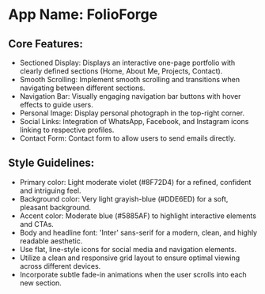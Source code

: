 # **App Name**: FolioForge

## Core Features:

- Sectioned Display: Displays an interactive one-page portfolio with clearly defined sections (Home, About Me, Projects, Contact).
- Smooth Scrolling: Implement smooth scrolling and transitions when navigating between different sections.
- Navigation Bar: Visually engaging navigation bar buttons with hover effects to guide users.
- Personal Image: Display personal photograph in the top-right corner.
- Social Links: Integration of WhatsApp, Facebook, and Instagram icons linking to respective profiles.
- Contact Form: Contact form to allow users to send emails directly.

## Style Guidelines:

- Primary color: Light moderate violet (#8F72D4) for a refined, confident and intriguing feel.
- Background color: Very light grayish-blue (#DDE6ED) for a soft, pleasant background.
- Accent color: Moderate blue (#5885AF) to highlight interactive elements and CTAs.
- Body and headline font: 'Inter' sans-serif for a modern, clean, and highly readable aesthetic.
- Use flat, line-style icons for social media and navigation elements.
- Utilize a clean and responsive grid layout to ensure optimal viewing across different devices.
- Incorporate subtle fade-in animations when the user scrolls into each new section.